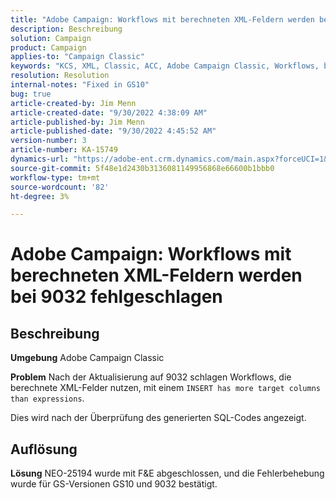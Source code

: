 ```yaml
---
title: "Adobe Campaign: Workflows mit berechneten XML-Feldern werden bei 9032 fehlgeschlagen."
description: Beschreibung
solution: Campaign
product: Campaign
applies-to: "Campaign Classic"
keywords: "KCS, XML, Classic, ACC, Adobe Campaign Classic, Workflows, berechnete XML-Felder, Fehler, 9032"
resolution: Resolution
internal-notes: "Fixed in GS10"
bug: true
article-created-by: Jim Menn
article-created-date: "9/30/2022 4:38:09 AM"
article-published-by: Jim Menn
article-published-date: "9/30/2022 4:45:52 AM"
version-number: 3
article-number: KA-15749
dynamics-url: "https://adobe-ent.crm.dynamics.com/main.aspx?forceUCI=1&pagetype=entityrecord&etn=knowledgearticle&id=26d44eae-7940-ed11-9db1-0022480866ad"
source-git-commit: 5f48e1d2430b3136081149956868e66600b1bbb0
workflow-type: tm+mt
source-wordcount: '82'
ht-degree: 3%

---
```


# Adobe Campaign: Workflows mit berechneten XML-Feldern werden bei 9032 fehlgeschlagen

## Beschreibung


<b>Umgebung</b>
Adobe Campaign Classic

<b>Problem</b>
Nach der Aktualisierung auf 9032 schlagen Workflows, die berechnete XML-Felder nutzen, mit einem `INSERT has more target columns than expressions`.

Dies wird nach der Überprüfung des generierten SQL-Codes angezeigt.




## Auflösung


<b>Lösung</b>
NEO-25194 wurde mit F&amp;E abgeschlossen, und die Fehlerbehebung wurde für GS-Versionen GS10 und 9032 bestätigt.
